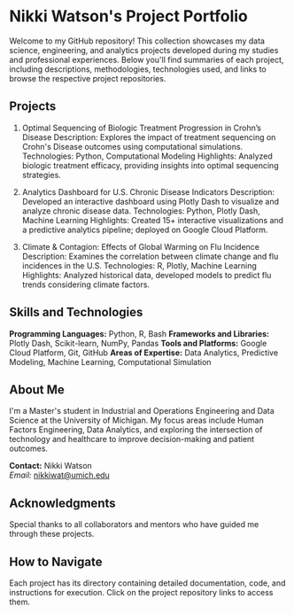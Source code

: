 # Nikki Watson's Project Portfolio
Welcome to my GitHub repository! This collection showcases my data science, engineering, and analytics projects developed during my studies and professional experiences. Below you'll find summaries of each project, including descriptions, methodologies, technologies used, and links to browse the respective project repositories.

## Projects
1. Optimal Sequencing of Biologic Treatment Progression in Crohn’s Disease
Description: Explores the impact of treatment sequencing on Crohn's Disease outcomes using computational simulations.
Technologies: Python, Computational Modeling
Highlights: Analyzed biologic treatment efficacy, providing insights into optimal sequencing strategies.

2. Analytics Dashboard for U.S. Chronic Disease Indicators
Description: Developed an interactive dashboard using Plotly Dash to visualize and analyze chronic disease data.
Technologies: Python, Plotly Dash, Machine Learning
Highlights: Created 15+ interactive visualizations and a predictive analytics pipeline; deployed on Google Cloud Platform.

3. Climate & Contagion: Effects of Global Warming on Flu Incidence
Description: Examines the correlation between climate change and flu incidences in the U.S.
Technologies: R, Plotly, Machine Learning
Highlights: Analyzed historical data, developed models to predict flu trends considering climate factors.

## Skills and Technologies
**Programming Languages:** Python, R, Bash
**Frameworks and Libraries:** Plotly Dash, Scikit-learn, NumPy, Pandas
**Tools and Platforms:** Google Cloud Platform, Git, GitHub
**Areas of Expertise:** Data Analytics, Predictive Modeling, Machine Learning, Computational Simulation

## About Me
I'm a Master's student in Industrial and Operations Engineering and Data Science at the University of Michigan. My focus areas include Human Factors Engineering, Data Analytics, and exploring the intersection of technology and healthcare to improve decision-making and patient outcomes.

**Contact:** Nikki Watson  
*Email:* nikkiwat@umich.edu

## Acknowledgments
Special thanks to all collaborators and mentors who have guided me through these projects.

## How to Navigate
Each project has its directory containing detailed documentation, code, and instructions for execution. Click on the project repository links to access them.

